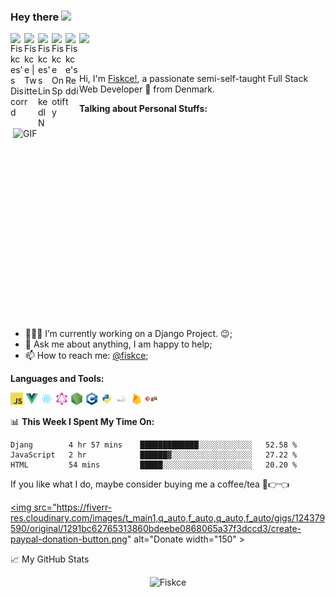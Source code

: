 ### Hey there <img src="https://media.giphy.com/media/hvRJCLFzcasrR4ia7z/giphy.gif" width="25px">
<a href="https://discord.gg/H2BnuF7GfF">
  <img align="left" alt="Fiskces's Discord" width="22px" src="https://raw.githubusercontent.com/peterthehan/peterthehan/master/assets/discord.svg" />
</a>
<a href="https://twitter.com/fiskce">
  <img align="left" alt="Fiskce | Twitter" width="22px" src="https://raw.githubusercontent.com/peterthehan/peterthehan/master/assets/twitter.svg" />
</a>
<a href="https://www.linkedin.com/in/fisk/">
  <img align="left" alt="Fiskces's LinkedIN" width="22px" src="https://raw.githubusercontent.com/peterthehan/peterthehan/master/assets/linkedin.svg" />
</a>
<a href="https://open.spotify.com/artist/4D0mWVvAxszC59xC2mVPQO?si=rn_wDg09QKmxbV5UfbPsrw">
  <img align="left" alt="Fiskce On Spotify" width="22px" src="https://raw.githubusercontent.com/peterthehan/peterthehan/master/assets/spotify.svg" />
</a>
<a href="https://www.reddit.com/user/fiskbaek/">
  <img align="left" alt="Fiskce's Reddit" width="22px" src="https://raw.githubusercontent.com/peterthehan/peterthehan/master/assets/reddit.svg" />
</a>

![](https://visitor-badge.glitch.me/badge?page_id=fiskce.fiskce)

<br />

Hi, I'm [Fiskce!](https://fiskce.live/), a passionate semi-self-taught Full Stack Web Developer 🚀 from Denmark.

  <img align="right" alt="GIF" src="https://64.media.tumblr.com/0b59866d4f23e8ab39804c5a7968725a/f1bfad800d8ac6c6-2c/s1280x1920/46ea723ba1703102f52abc356bc55f8c33ed0e48.gif" width="500" height="320" />
  
**Talking about Personal Stuffs:**

- 👨🏽‍💻 I’m currently working on a Django Project. :wink:; 
- 💬 Ask me about anything, I am happy to help;
- 📫 How to reach me: [@fiskce](https://twitter.com/fiskce);

**Languages and Tools:**  

<code><img height="20" src="https://raw.githubusercontent.com/github/explore/80688e429a7d4ef2fca1e82350fe8e3517d3494d/topics/javascript/javascript.png"></code>
<code><img height="20" src="https://raw.githubusercontent.com/github/explore/80688e429a7d4ef2fca1e82350fe8e3517d3494d/topics/vue/vue.png"></code>
<code><img height="20" src="https://raw.githubusercontent.com/github/explore/80688e429a7d4ef2fca1e82350fe8e3517d3494d/topics/react/react.png"></code>
<code><img height="20" src="https://raw.githubusercontent.com/github/explore/5c058a388828bb5fde0bcafd4bc867b5bb3f26f3/topics/graphql/graphql.png"></code>
<code><img height="20" src="https://raw.githubusercontent.com/github/explore/80688e429a7d4ef2fca1e82350fe8e3517d3494d/topics/nodejs/nodejs.png"></code>
<code><img height="20" src="https://raw.githubusercontent.com/github/explore/80688e429a7d4ef2fca1e82350fe8e3517d3494d/topics/cpp/cpp.png"></code>
<code><img height="20" src="https://raw.githubusercontent.com/github/explore/80688e429a7d4ef2fca1e82350fe8e3517d3494d/topics/python/python.png"></code>
<code><img height="20" src="https://raw.githubusercontent.com/github/explore/80688e429a7d4ef2fca1e82350fe8e3517d3494d/topics/mysql/mysql.png"></code>
<code><img height="20" src="https://raw.githubusercontent.com/github/explore/80688e429a7d4ef2fca1e82350fe8e3517d3494d/topics/firebase/firebase.png"></code>
<code><img height="20" src="https://raw.githubusercontent.com/github/explore/80688e429a7d4ef2fca1e82350fe8e3517d3494d/topics/git/git.png"></code>

📊 **This Week I Spent My Time On:**
<!--START_SECTION:waka-->
```text
Djang        4 hr 57 mins    █████████████░░░░░░░░░░░░   52.58 % 
JavaScript   2 hr            ██████▓░░░░░░░░░░░░░░░░░░   27.22 % 
HTML         54 mins         █████░░░░░░░░░░░░░░░░░░░░   20.20 % 
```
<!--END_SECTION:waka-->

If you like what I do, maybe consider buying me a coffee/tea 🥺👉👈

<a href="https://www.paypal.com/paypalme/mataris" target="_blank"><img src="https://fiverr-res.cloudinary.com/images/t_main1,q_auto,f_auto,q_auto,f_auto/gigs/124379590/original/1291bc62765313860bdeebe0868065a37f3dccd3/create-paypal-donation-button.png" alt="Donate width="150" ></a>



📈 My GitHub Stats

<p align="center"> <img src="https://github-readme-stats.vercel.app/api?username=fiskce&show_icons=true&theme=gotham" alt="Fiskce" />




